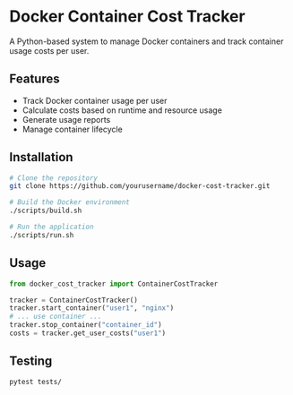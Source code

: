 
# Docker Container Cost Tracker

A Python-based system to manage Docker containers and track container usage costs per user.

## Features
- Track Docker container usage per user
- Calculate costs based on runtime and resource usage
- Generate usage reports
- Manage container lifecycle

## Installation
```bash
# Clone the repository
git clone https://github.com/yourusername/docker-cost-tracker.git

# Build the Docker environment
./scripts/build.sh

# Run the application
./scripts/run.sh
```

## Usage
```python
from docker_cost_tracker import ContainerCostTracker

tracker = ContainerCostTracker()
tracker.start_container("user1", "nginx")
# ... use container ...
tracker.stop_container("container_id")
costs = tracker.get_user_costs("user1")
```

## Testing
```bash
pytest tests/
```
